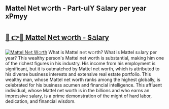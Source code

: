 ## Mattel N𝚎t w𝚘rth - Part-uIY S𝚊lary per year xPmyy

# <h2><a href="http://gc1ei0.nevu.top/?p=Mattel">🔗 👉🔴 Mattel N𝚎t w𝚘rth - S𝚊lary</a></h2>

[![Mattel N𝚎t W𝚘rth](https://i.imgur.com/Oavwk0R.jpeg)](http://gc1ei0.nevu.top/?p=Mattel)
What is Mattel n𝚎t w𝚘rth? What is Mattel s𝚊lary per year?
This wealthy person's Mattel net worth is substantial, making him one of the richest figures in his industry. His income from his employment is significant, but it is outmatched by Mattel net worth, which is attributed to his diverse business interests and extensive real estate portfolio. This wealthy man, whose Mattel net worth ranks among the highest globally, is celebrated for his business acumen and financial intelligence. This affluent individual, whose Mattel net worth is in the billions and who earns an impressive salary, is a prime demonstration of the might of hard labor, dedication, and financial wisdom.
